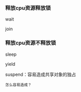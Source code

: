 ### 释放cpu资源释放锁

wait

join

### 释放cpu资源不释放锁

sleep

yield

suspend：容易造成共享对象的独占
    
    怎么容易造成？






